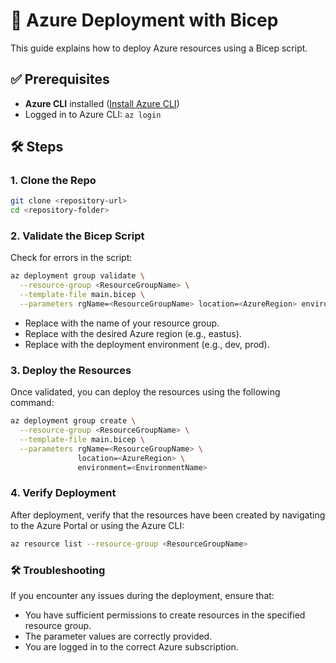 # 🚀 Azure Deployment with Bicep

This guide explains how to deploy Azure resources using a Bicep script.

## ✅ Prerequisites

- **Azure CLI** installed ([Install Azure CLI](https://docs.microsoft.com/en-us/cli/azure/install-azure-cli))
- Logged in to Azure CLI: `az login`

## 🛠️ Steps

### 1. Clone the Repo

```bash
git clone <repository-url>
cd <repository-folder>
```

### 2. Validate the Bicep Script

Check for errors in the script:

```bash
az deployment group validate \
  --resource-group <ResourceGroupName> \
  --template-file main.bicep \
  --parameters rgName=<ResourceGroupName> location=<AzureRegion> environment=<EnvironmentName>
```
- Replace <ResourceGroupName> with the name of your resource group.
- Replace <AzureRegion> with the desired Azure region (e.g., eastus).
- Replace <EnvironmentName> with the deployment environment (e.g., dev, prod).

### 3. Deploy the Resources

Once validated, you can deploy the resources using the following command:

```bash
az deployment group create \
  --resource-group <ResourceGroupName> \
  --template-file main.bicep \
  --parameters rgName=<ResourceGroupName> \
               location=<AzureRegion> \
               environment=<EnvironmentName>
```

### 4. Verify Deployment

After deployment, verify that the resources have been created by navigating to the Azure Portal or using the Azure CLI:

```bash
az resource list --resource-group <ResourceGroupName>
```

### 🛠️ Troubleshooting

If you encounter any issues during the deployment, ensure that:

- You have sufficient permissions to create resources in the specified resource group.
- The parameter values are correctly provided.
- You are logged in to the correct Azure subscription.